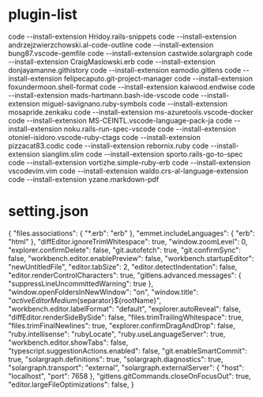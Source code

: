 # plugin-list
code --install-extension Hridoy.rails-snippets
code --install-extension andrzejzwierzchowski.al-code-outline
code --install-extension bung87.vscode-gemfile
code --install-extension castwide.solargraph
code --install-extension CraigMaslowski.erb
code --install-extension donjayamanne.githistory
code --install-extension eamodio.gitlens
code --install-extension felipecaputo.git-project-manager
code --install-extension foxundermoon.shell-format
code --install-extension kaiwood.endwise
code --install-extension mads-hartmann.bash-ide-vscode
code --install-extension miguel-savignano.ruby-symbols
code --install-extension mosapride.zenkaku
code --install-extension ms-azuretools.vscode-docker
code --install-extension MS-CEINTL.vscode-language-pack-ja
code --install-extension noku.rails-run-spec-vscode
code --install-extension otoniel-isidoro.vscode-ruby-ctags
code --install-extension pizzacat83.codic
code --install-extension rebornix.ruby
code --install-extension sianglim.slim
code --install-extension sporto.rails-go-to-spec
code --install-extension vortizhe.simple-ruby-erb
code --install-extension vscodevim.vim
code --install-extension waldo.crs-al-language-extension
code --install-extension yzane.markdown-pdf

# setting.json
{
    "files.associations": {
        "*.erb": "erb"
    },
    "emmet.includeLanguages": {
        "erb": "html"
    },
    "diffEditor.ignoreTrimWhitespace": true,
    "window.zoomLevel": 0,
    "explorer.confirmDelete": false,
    "git.autofetch": true,
    "git.confirmSync": false,
    "workbench.editor.enablePreview": false,
    "workbench.startupEditor": "newUntitledFile",
    "editor.tabSize": 2,
    "editor.detectIndentation": false,
    "editor.renderControlCharacters": true,
    "gitlens.advanced.messages": {
      "suppressLineUncommittedWarning": true
    },
    "window.openFoldersInNewWindow": "on",
    "window.title": "${activeEditorMedium}${separator}${rootName}",
    "workbench.editor.labelFormat": "default",
    "explorer.autoReveal": false,
    "diffEditor.renderSideBySide": false,
    "files.trimTrailingWhitespace": true,
    "files.trimFinalNewlines": true,
    "explorer.confirmDragAndDrop": false,
    "ruby.intellisense": "rubyLocate",
    "ruby.useLanguageServer": true,
    "workbench.editor.showTabs": false,
    "typescript.suggestionActions.enabled": false,
    "git.enableSmartCommit": true,
    "solargraph.definitions": true,
    "solargraph.diagnostics": true,
    "solargraph.transport": "external",
    "solargraph.externalServer": {
      "host": "localhost",
      "port": 7658
    },
    "gitlens.gitCommands.closeOnFocusOut": true,
    "editor.largeFileOptimizations": false,
}
